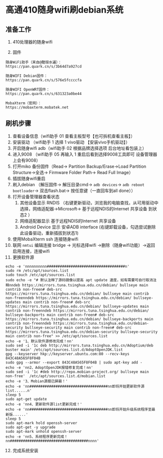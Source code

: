 # 高通410随身wifi刷debian系统

## 准备工作

1. 410处理器的随身wifi

2. 固件

  ```url
  随身WiFi助手（来自@酷铵水遍）：
  https://pan.quark.cn/s/3b64d7a927cd
  
  随身WIFI Debian固件：
  https://pan.quark.cn/s/576e5fccccfa
  
  随身WIFI OpenWRT固件：
  https://pan.quark.cn/s/631323a0be44
  
  MobaXterm（官网）：
  https://mobaxterm.mobatek.net
  ```

## 刷机步骤

1. 查看设备信息（wifi助手 01 查看主板型号【也可拆机查看主板】）
2. 安装驱动 （wifi助手 1 选择 1 vivo驱动 【安装vivo手机驱动】）
3. 开启随身wifi adb（wifi助手 02 根据品牌选择选项 后台地址看包装上）
4. 进入9008 （wifi助手 05 再输入 1 重启后看到选择9008工具即可 设备管理器上会有9008）
5. 打开miko 备份固件（Read-> Partition Backup/Erase->Load Partition Structure->全选-> Firmware Folder Path-> Read Full Image）
6. 插拔随身wifi重启
7. 刷入debian （解压固件-> 解压目录cmd-> `adb devices`-> `adb reboot bootloader`-> 双击flash.bat-> 按任意键（一直回车到all done）） 
8. 打开设备管理器查看状态
   1. 其他设备显示 RNDIS （右键更新驱动，浏览我的电脑查找，从可用驱动中选择，网络适配器->Microsoft-> 基于远程NDIS的Internet 共享设备 到状态2 ）
   2. 网络适配器显示 基于远程NDIS的Internet 共享设备
   3. Android Device 显示 安卓ADB  interface (右键卸载设备，勾选尝试删除此设备驱动，重新插拔到状态1)
9. 使用MobaXterm ssh 连接随身wifi
10. 联网 `nmtui` 编辑连接 bridge -> 光标选择wifi ->删除（随身wifi功能）->返回启用连接，连接wifi
11. 更换软件源

```shell
echo -e 'nnnnnnnnnn####################################n'
sudo rm /etc/apt/sources.list
sudo touch /etc/apt/sources.list
sudo echo -e "# 默认注释了源码镜像以提高 apt update 速度，如有需要可自行取消注释nndeb https://mirrors.tuna.tsinghua.edu.cn/debian/ bullseye main contrib non-freen# deb-src https://mirrors.tuna.tsinghua.edu.cn/debian/ bullseye main contrib non-freenndeb https://mirrors.tuna.tsinghua.edu.cn/debian/ bullseye-updates main contrib non-freen# deb-src https://mirrors.tuna.tsinghua.edu.cn/debian/ bullseye-updates main contrib non-freenndeb https://mirrors.tuna.tsinghua.edu.cn/debian/ bullseye-backports main contrib non-freen# deb-src https://mirrors.tuna.tsinghua.edu.cn/debian/ bullseye-backports main contrib non-freenndeb https://mirrors.tuna.tsinghua.edu.cn/debian-security bullseye-security main contrib non-freen# deb-src https://mirrors.tuna.tsinghua.edu.cn/debian-security bullseye-security main contrib non-free" >> /etc/apt/sources.list
echo -e '1、默认软件源修改完成！nn'
sudo sed -i '1c deb http://mirrors.tuna.tsinghua.edu.cn/Adoptium/deb buster main' /etc/apt/sources.list.d/AdoptOpenJDK.list
gpg --keyserver hkp://keyserver.ubuntu.com:80 --recv-keys 843C48A565F8F04B
sudo gpg --armor --export 843C48A565F8F04B | sudo apt-key add -
echo -e 'nn2、AdoptOpenJDK报错修复完成！nn'
sudo sed -i '1c #deb http://repo.mobian-project.org/ bullseye main non-free'  /etc/apt/sources.list.d/mobian.list
echo -e '3、Mobian源报已屏蔽！'
echo -e 'nn####################################nn即将开始更新软件源list......n'
sleep 5
sudo apt-get update
echo -e 'nn4、更新软件源list更新完成！'
echo -e 'nn####################################nn即将开始升级系统程序至最新版......'
sleep 5
sudo apt-mark hold openssh-server
sudo apt-get -y upgrade
sudo apt-mark unhold openssh-server
echo -e 'nn5、系统程序更新完成！nn####################################nnnn'
```

12. 完成系统安装



